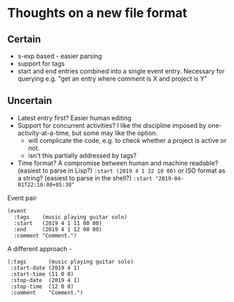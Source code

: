 # Thoughts on a new file format

## Certain
* s-exp based - easier parsing
* support for tags
* start and end entries combined into a single event entry. Necessary for querying e.g. "get an entry where comment is X and project is Y"

## Uncertain
* Latest entry first? Easier human editing
* Support for concurrent activities? I like the discipline imposed by one-activity-at-a-time, but some may like the option.
  * will complicate the code, e.g. to check whether a project is active or not.
  * isn't this partially addressed by tags?
* Time format? A compromise between human and machine readable? (easiest to parse in Lisp?)
  `:start (2019 4 1 22 10 00)`
  or ISO format as a string? (easiest to parse in the shell?)
  `:start "2019-04-01T22:10:00+05:30"`

Event pair
```
(event
  :tags    (music playing guitar solo)
  :start   (2019 4 1 11 00 00)
  :end     (2019 4 1 12 00 00)
  :comment "Comment.")
```

A different approach -
```
(:tags       (music playing guitar solo)
 :start-date (2019 4 1)
 :start-time (11 0 0)
 :stop-date  (2019 4 1)
 :stop-time  (12 0 0)
 :comment    "Comment.")
```
